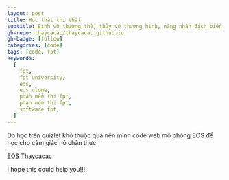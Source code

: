```yaml
---
layout: post
title: Học thật thi thật
subtitle: Binh vô thường thế, thủy vô thường hình, năng nhân địch biến hóa nhi thủ thắng giả, vị chi thần...
gh-repo: thaycacac/thaycacac.github.io
gh-badge: [follow]
categories: [code]
tags: [code, fpt]
keywords:
  [
    fpt,
    fpt university,
    eos,
    eos clone,
    phần mềm thi fpt,
    phan mem thi fpt,
    software fpt,
  ]
---
```


Do học trên quizlet khó thuộc quá nên mình code web mô phỏng EOS để học cho cảm giác nó chân thực.

[EOS Thaycacac](https://eos.thaycacac.now.sh/)

I hope this could help you!!!
